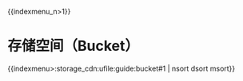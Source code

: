 {{indexmenu_n>1}}

# 存储空间（Bucket）
{{indexmenu>:storage_cdn:ufile:guide:bucket#1 | nsort dsort msort}}
